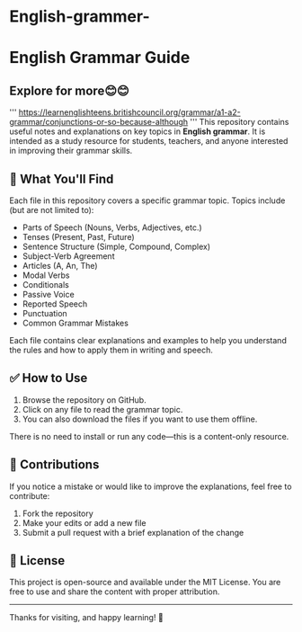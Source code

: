 # English-grammer-
# English Grammar Guide

##  Explore for more😊😊
'''
https://learnenglishteens.britishcouncil.org/grammar/a1-a2-grammar/conjunctions-or-so-because-although
'''
This repository contains useful notes and explanations on key topics in **English grammar**. It is intended as a study resource for students, teachers, and anyone interested in improving their grammar skills.

## 📘 What You'll Find

Each file in this repository covers a specific grammar topic. Topics include (but are not limited to):

- Parts of Speech (Nouns, Verbs, Adjectives, etc.)
- Tenses (Present, Past, Future)
- Sentence Structure (Simple, Compound, Complex)
- Subject-Verb Agreement
- Articles (A, An, The)
- Modal Verbs
- Conditionals
- Passive Voice
- Reported Speech
- Punctuation
- Common Grammar Mistakes

Each file contains clear explanations and examples to help you understand the rules and how to apply them in writing and speech.

## ✅ How to Use

1. Browse the repository on GitHub.
2. Click on any file to read the grammar topic.
3. You can also download the files if you want to use them offline.

There is no need to install or run any code—this is a content-only resource.

## 🤝 Contributions

If you notice a mistake or would like to improve the explanations, feel free to contribute:

1. Fork the repository
2. Make your edits or add a new file
3. Submit a pull request with a brief explanation of the change

## 📜 License

This project is open-source and available under the MIT License. You are free to use and share the content with proper attribution.

---

Thanks for visiting, and happy learning! 🌟

